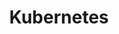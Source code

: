 ---
title: Kubernetes
menu:
  sidebar:
    name: Kubernetes
    identifier: kubernetes-category
    weight: 3
---